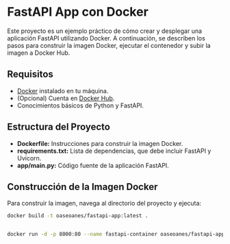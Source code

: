 # FastAPI App con Docker

Este proyecto es un ejemplo práctico de cómo crear y desplegar una aplicación FastAPI utilizando Docker. A continuación, se describen los pasos para construir la imagen Docker, ejecutar el contenedor y subir la imagen a Docker Hub.

## Requisitos

- [Docker](https://www.docker.com/get-started) instalado en tu máquina.
- (Opcional) Cuenta en [Docker Hub](https://hub.docker.com/).
- Conocimientos básicos de Python y FastAPI.

## Estructura del Proyecto

- **Dockerfile:** Instrucciones para construir la imagen Docker.
- **requirements.txt:** Lista de dependencias, que debe incluir FastAPI y Uvicorn.
- **app/main.py:** Código fuente de la aplicación FastAPI.

## Construcción de la Imagen Docker

Para construir la imagen, navega al directorio del proyecto y ejecuta:

```sh
docker build -t oaseoanes/fastapi-app:latest .


docker run -d -p 8000:80 --name fastapi-container oaseoanes/fastapi-app
